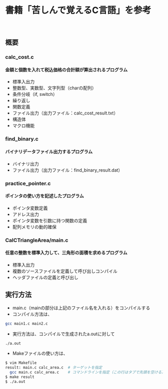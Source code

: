 書籍「苦しんで覚えるC言語」を参考
====
　
## 概要


### calc_cost.c
#### 金額と個数を入れて税込価格の合計額が算出されるプログラム
- 標準入出力
- 整数型、実数型、文字列型（charの配列）
- 条件分岐（if, switch）
- 繰り返し
- 関数定義
- ファイル出力（出力ファイル：calc_cost_result.txt）
- 構造体
- マクロ機能  
  
### find_binary.c
#### バイナリデータファイル出力するプログラム  
- バイナリ出力
- ファイル出力（出力ファイル：find_binary_result.dat）  
  
### practice_pointer.c  
#### ポインタの使い方を記述したプログラム
- ポインタ変数定義
- アドレス出力
- ポインタ変数を引数に持つ関数の定義
- 配列メモリの動的確保  
  
### CalCTriangleArea/main.c  
#### 任意の整数を標準入力して、三角形の面積を求めるプログラム  
- 標準入出力
- 複数のソースファイルを定義して呼び出しコンパイル
- ヘッダファイルの定義と呼び出し
  
## 実行方法
- main.c（mainの部分は上記のファイル名を入れる）をコンパイルする  
- コンパイル方法は、
  
```bash
gcc main1.c main2.c
```
  
- 実行方法は、コンパイルで生成されたa.outに対して
```bash
./a.out
```
 
- Makeファイルの使い方は、
```bash
$ vim Makefile
result: main.c calc_area.c  # ターゲットを指定
  gcc main.c calc_area.c    # コマンドラインを指定（この行はタブで先頭を空ける）
$ make result
$ ./a.out
```
   
